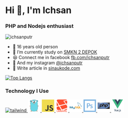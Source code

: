 <h1>Hi 👋, I'm Ichsan</h1>
<h3
>PHP and Nodejs enthusiast</h3>

<p align="left"> <img src="https://komarev.com/ghpvc/?username=ichsanputr&label=Profile%20views&color=0e75b6&style=flat" alt="ichsanputr" /> </p>

- 👨 16 years old person
- 🔭 I’m currently study on [SMKN 2 DEPOK](https://smkn2depoksleman.sch.id/wp/)
- 😆 Connect me in facebook <a href="https://fb.com/ichsanputr" target="blank">fb.com/ichsanputr</a>
- 😬 And my instagram <a href="https://instagram.com/ichsanputr" target="blank">@ichsanputr</a>
- 😬 Write article in <a href="https://www.sinaukode.com" target="blank">sinaukode.com</a>

[![Top Langs](https://github-readme-stats.vercel.app/api/top-langs/?username=ichsanputr&layout=compact)](https://github.com/anuraghazra/github-readme-stats)
<h3 align="left">Technology I Use</h3>
<p align="left">  <a href="https://tailwindcss.com/" target="_blank"> <img src="https://www.vectorlogo.zone/logos/tailwindcss/tailwindcss-icon.svg" alt="tailwind" width="40" height="40"/> </a>  <a href="https://golang.org" target="_blank"> <img src="https://raw.githubusercontent.com/devicons/devicon/master/icons/go/go-original.svg" alt="go" width="40" height="40"/>  <a href="https://developer.mozilla.org/en-US/docs/Web/JavaScript" target="_blank"> <img src="https://raw.githubusercontent.com/devicons/devicon/master/icons/javascript/javascript-original.svg" alt="javascript" width="40" height="40"/> </a> <a href="https://laravel.com/" target="_blank"> <img src="https://raw.githubusercontent.com/devicons/devicon/master/icons/laravel/laravel-plain-wordmark.svg" alt="laravel" width="40" height="40"/> </a> <a href="https://www.mysql.com/" target="_blank"> <img src="https://raw.githubusercontent.com/devicons/devicon/master/icons/mysql/mysql-original-wordmark.svg" alt="mysql" width="40" height="40"/> </a> <a href="https://www.photoshop.com/en" target="_blank"> <img src="https://raw.githubusercontent.com/devicons/devicon/master/icons/photoshop/photoshop-line.svg" alt="photoshop" width="40" height="40"/> </a> <a href="https://www.php.net" target="_blank"> <img src="https://raw.githubusercontent.com/devicons/devicon/master/icons/php/php-original.svg" alt="php" width="40" height="40"/> </a> <a href="https://vuejs.org/" target="_blank"> <img src="https://raw.githubusercontent.com/devicons/devicon/master/icons/vuejs/vuejs-original-wordmark.svg" alt="vuejs" width="40" height="40"/> </a> </p>

